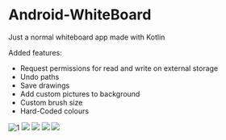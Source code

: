 # Android-WhiteBoard
Just a normal whiteboard app made with Kotlin

Added features:
  - Request permissions for read and write on external storage
  - Undo paths
  - Save drawings
  - Add custom pictures to background
  - Custom brush size
  - Hard-Coded colours

![1](https://github.com/harshvardhan2511/Android-WhiteBoard/blob/master/ScreenShots/WhatsApp%20Image%202023-03-26%20at%203.43.11%20PM.jpeg)
![](https://github.com/harshvardhan2511/Android-WhiteBoard/blob/master/ScreenShots/WhatsApp%20Image%202023-03-26%20at%203.43.12%20PM%20(1).jpeg)
![](https://github.com/harshvardhan2511/Android-WhiteBoard/blob/master/ScreenShots/WhatsApp%20Image%202023-03-26%20at%203.43.12%20PM.jpeg)
![](https://github.com/harshvardhan2511/Android-WhiteBoard/blob/master/ScreenShots/WhatsApp%20Image%202023-03-26%20at%203.43.13%20PM%20(1).jpeg)
![](https://github.com/harshvardhan2511/Android-WhiteBoard/blob/master/ScreenShots/WhatsApp%20Image%202023-03-26%20at%203.43.13%20PM.jpeg)
